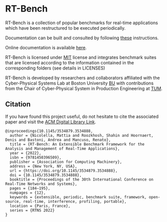 RT-Bench
========

RT-Bench is a collection of popular benchmarks for real-time applications which have been restructured to be executed periodically.

Documentation can be built and consulted by following [these](docs/source/4-Documentation_rules.markdown) instructions.

Online documentation is available [here](https://rt-bench.gitlab.io/rt-bench/).

RT-Bench is licensed under [MIT](LICENSE) license and
integrates benchmark suites that are licensed according to the information
contained in the corresponding folders (see details in LICENSES)

RT-Bench is developed by researchers and collaborators affiliated with the
Cyber-Physical Systems Lab at Boston University [BU](https://cs-people.bu.edu/rmancuso/)
with contributions from the Chair of Cyber-Physical System in Production Engineering at [TUM](https://rtsl.cps.mw.tum.de/).

## Citation

If you have found this project useful, do not hesitate to cite the associated paper and visit the [ACM Digital Library Link](https://dl.acm.org/doi/10.1145/3534879.3534888).
```
@inproceedings{10.1145/3534879.3534888,
  author = {Nicolella, Mattia and Roozkhosh, Shahin and Hoornaert, Denis and Bastoni, Andrea and Mancuso, Renato},
  title = {RT-Bench: An Extensible Benchmark Framework for the Analysis and Management of Real-Time Applications},
  year = {2022},
  isbn = {9781450396509},
  publisher = {Association for Computing Machinery},
  address = {New York, NY, USA},
  url = {https://doi.org/10.1145/3534879.3534888},
  doi = {10.1145/3534879.3534888},
  booktitle = {Proceedings of the 30th International Conference on Real-Time Networks and Systems},
  pages = {184–195},
  numpages = {12},
  keywords = {extensible, periodic, benchmark suite, framework, open-source, real-time, interference, profiling, portable},
  location = {Paris, France},
  series = {RTNS 2022}
}
```
